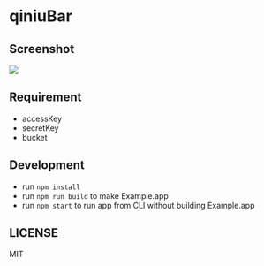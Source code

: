 # qiniuBar

## Screenshot

![](http://sinchang.qiniudn.com/1535817927101.png)

## Requirement

- accessKey
- secretKey
- bucket

## Development

- run `npm install`
- run `npm run build` to make Example.app
- run `npm start` to run app from CLI without building Example.app

## LICENSE

MIT
